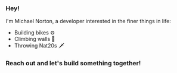 ### Hey!

I'm Michael Norton, a developer interested in the finer things in life:
- Building bikes :gear:
- Climbing walls :climbing:
- Throwing Nat20s :dagger:

### Reach out and let's build something together! 


<!--
**Norton-Design/Norton-Design** is a ✨ _special_ ✨ repository because its `README.md` (this file) appears on your GitHub profile.

Here are some ideas to get you started:

- 🔭 I’m currently working on ...
- 🌱 I’m currently learning ...
- 👯 I’m looking to collaborate on ...
- 🤔 I’m looking for help with ...
- 💬 Ask me about ...
- 📫 How to reach me: ...
- 😄 Pronouns: ...
- ⚡ Fun fact: ...
-->

